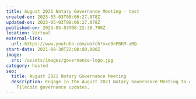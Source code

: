 ```yaml
---
title: August 2021 Notary Governance Meeting - test
created-on: 2023-05-03T08:06:27.078Z
updated-on: 2023-05-03T08:06:27.078Z
published-on: 2023-05-03T08:22:38.798Z
location: Virtual
external-link:
  url: https://www.youtube.com/watch?v=o0nPBRM-aMQ
start-date: 2021-08-30T22:00:00.000Z
image:
  src: /assets/images/governance-logo.jpg
category: hosted
seo:
  title: August 2021 Notary Governance Meeting
  description: Engage in the August 2021 Notary Governance Meeting to discuss
    Filecoin governance updates.
---
```

